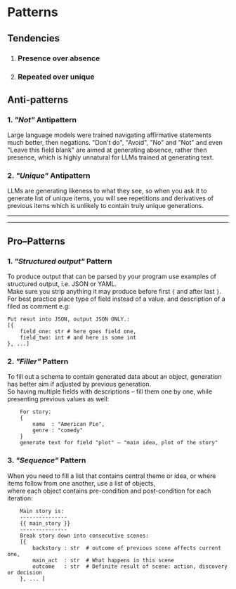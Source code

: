 # Patterns

## Tendencies

1. ### Presence over absence
2. ### Repeated over unique


## Anti-patterns

### 1. *"Not"* Antipattern
Large language models were trained navigating affirmative statements much better, then negations.
"Don't do", "Avoid", "No" and "Not" and even "Leave this field blank" are aimed at generating absence, rather then presence, which is highly unnatural for LLMs trained at generating text. 

### 2. *"Unique"* Antipattern
LLMs are generating likeness to what they see, so when you ask it to generate list of unique items, you will see repetitions and derivatives of previous items which is unlikely to contain truly unique generations.

---
---

## Pro–Patterns

### 1. *"Structured output"* Pattern
To produce output that can be parsed by your program use examples of structured output, i.e. JSON or YAML.<br>
Make sure you strip anything it may produce before first `{` and after last `}`.<br>
For best practice place type of field instead of a value. and description of a filed as comment e.g:

```
Put resut into JSON, output JSON ONLY.:
[{
	field_one: str # here goes field one,
	field_two: int # and here is some int
}, ...]
```


### 2. *"Filler"* Pattern
To fill out a schema to contain generated data about an object, generation has better aim if adjusted by previous generation.<br>
So having multiple fields with descriptions – fill them one by one, while presenting previous values as well:

```
	For story:
	{
		name  : "American Pie",
		genre : "comedy"
	}
	generate text for field "plot" – "main idea, plot of the story"
```

### 3. *"Sequence"* Pattern
When you need to fill a list that contains central theme or idea, or where items follow from one another, use a list of objects,<br>
where each object contains pre-condition and post-condition for each iteration:

```
	Main story is:
	---------------
	{{ main_story }}
	---------------
	Break story down into consecutive scenes:
	[{
		backstory : str  # outcome of previous scene affects current one,
		main_act  : str  # What happens in this scene 
		outcome   : str  # Definite result of scene: action, discovery or decision
	}, ... ]
```
